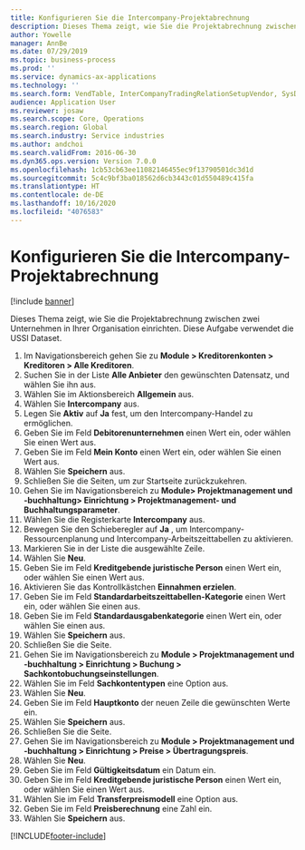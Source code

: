 ```yaml
---
title: Konfigurieren Sie die Intercompany-Projektabrechnung
description: Dieses Thema zeigt, wie Sie die Projektabrechnung zwischen zwei Unternehmen in Ihrer Organisation einrichten.
author: Yowelle
manager: AnnBe
ms.date: 07/29/2019
ms.topic: business-process
ms.prod: ''
ms.service: dynamics-ax-applications
ms.technology: ''
ms.search.form: VendTable, InterCompanyTradingRelationSetupVendor, SysDataAreaSelectLookup, ProjParameters, ProjPosting, ProjTransferPrice
audience: Application User
ms.reviewer: josaw
ms.search.scope: Core, Operations
ms.search.region: Global
ms.search.industry: Service industries
ms.author: andchoi
ms.search.validFrom: 2016-06-30
ms.dyn365.ops.version: Version 7.0.0
ms.openlocfilehash: 1cb53cb63ee11082146455ec9f13790501dc3d1d
ms.sourcegitcommit: 5c4c9bf3ba018562d6cb3443c01d550489c415fa
ms.translationtype: HT
ms.contentlocale: de-DE
ms.lasthandoff: 10/16/2020
ms.locfileid: "4076583"
---
```

# <a name="configure-intercompany-project-invoicing"></a>Konfigurieren Sie die Intercompany-Projektabrechnung

[!include [banner](../../includes/banner.md)]

Dieses Thema zeigt, wie Sie die Projektabrechnung zwischen zwei Unternehmen in Ihrer Organisation einrichten. Diese Aufgabe verwendet die USSI Dataset.

1. Im Navigationsbereich gehen Sie zu **Module > Kreditorenkonten > Kreditoren > Alle Kreditoren**.
2. Suchen Sie in der Liste **Alle Anbieter** den gewünschten Datensatz, und wählen Sie ihn aus.
3. Wählen Sie im Aktionsbereich **Allgemein** aus.
4. Wählen Sie **Intercompany** aus.
5. Legen Sie **Aktiv** auf **Ja** fest, um den Intercompany-Handel zu ermöglichen.
6. Geben Sie im Feld **Debitorenunternehmen** einen Wert ein, oder wählen Sie einen Wert aus.
7. Geben Sie im Feld **Mein Konto** einen Wert ein, oder wählen Sie einen Wert aus.
8. Wählen Sie **Speichern** aus.
9. Schließen Sie die Seiten, um zur Startseite zurückzukehren.
10. Gehen Sie im Navigationsbereich zu **Module> Projektmanagement und -buchhaltung> Einrichtung > Projektmanagement- und Buchhaltungsparameter**.
11. Wählen Sie die Registerkarte **Intercompany** aus.
12. Bewegen Sie den Schieberegler auf **Ja** , um Intercompany-Ressourcenplanung und Intercompany-Arbeitszeittabellen zu aktivieren.
13. Markieren Sie in der Liste die ausgewählte Zeile.
14. Wählen Sie **Neu**.
15. Geben Sie im Feld **Kreditgebende juristische Person** einen Wert ein, oder wählen Sie einen Wert aus.
16. Aktivieren Sie das Kontrollkästchen **Einnahmen erzielen**.
17. Geben Sie im Feld **Standardarbeitszeittabellen-Kategorie** einen Wert ein, oder wählen Sie einen aus.
18. Geben Sie im Feld **Standardausgabenkategorie** einen Wert ein, oder wählen Sie einen aus.
19. Wählen Sie **Speichern** aus.
20. Schließen Sie die Seite.
21. Gehen Sie im Navigationsbereich zu **Module > Projektmanagement und -buchhaltung > Einrichtung > Buchung > Sachkontobuchungseinstellungen**.
22. Wählen Sie im Feld **Sachkontentypen** eine Option aus.
23. Wählen Sie **Neu**.
24. Geben Sie im Feld **Hauptkonto** der neuen Zeile die gewünschten Werte ein.
25. Wählen Sie **Speichern** aus.
26. Schließen Sie die Seite.
27. Gehen Sie im Navigationsbereich zu **Module > Projektmanagement und -buchhaltung > Einrichtung > Preise > Übertragungspreis**.
28. Wählen Sie **Neu**.
29. Geben Sie im Feld **Gültigkeitsdatum** ein Datum ein.
30. Geben Sie im Feld **Kreditgebende juristische Person** einen Wert ein, oder wählen Sie einen Wert aus.
31. Wählen Sie im Feld **Transferpreismodell** eine Option aus.
32. Geben Sie im Feld **Preisberechnung** eine Zahl ein.
33. Wählen Sie **Speichern** aus.



[!INCLUDE[footer-include](../../includes/footer-banner.md)]